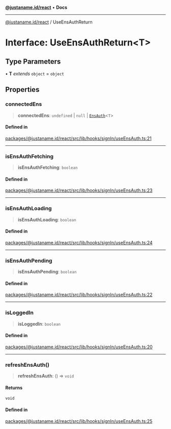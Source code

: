 [**@justaname.id/react**](../README.md) • **Docs**

***

[@justaname.id/react](../globals.md) / UseEnsAuthReturn

# Interface: UseEnsAuthReturn\<T\>

## Type Parameters

• **T** *extends* `object` = `object`

## Properties

### connectedEns

> **connectedEns**: `undefined` \| `null` \| [`EnsAuth`](../type-aliases/EnsAuth.md)\<`T`\>

#### Defined in

[packages/@justaname.id/react/src/lib/hooks/signIn/useEnsAuth.ts:21](https://github.com/JustaName-id/JustaName-sdk/blob/dc845c10af242e3ca87d95ef392516ac0bfa8b95/packages/@justaname.id/react/src/lib/hooks/signIn/useEnsAuth.ts#L21)

***

### isEnsAuthFetching

> **isEnsAuthFetching**: `boolean`

#### Defined in

[packages/@justaname.id/react/src/lib/hooks/signIn/useEnsAuth.ts:23](https://github.com/JustaName-id/JustaName-sdk/blob/dc845c10af242e3ca87d95ef392516ac0bfa8b95/packages/@justaname.id/react/src/lib/hooks/signIn/useEnsAuth.ts#L23)

***

### isEnsAuthLoading

> **isEnsAuthLoading**: `boolean`

#### Defined in

[packages/@justaname.id/react/src/lib/hooks/signIn/useEnsAuth.ts:24](https://github.com/JustaName-id/JustaName-sdk/blob/dc845c10af242e3ca87d95ef392516ac0bfa8b95/packages/@justaname.id/react/src/lib/hooks/signIn/useEnsAuth.ts#L24)

***

### isEnsAuthPending

> **isEnsAuthPending**: `boolean`

#### Defined in

[packages/@justaname.id/react/src/lib/hooks/signIn/useEnsAuth.ts:22](https://github.com/JustaName-id/JustaName-sdk/blob/dc845c10af242e3ca87d95ef392516ac0bfa8b95/packages/@justaname.id/react/src/lib/hooks/signIn/useEnsAuth.ts#L22)

***

### isLoggedIn

> **isLoggedIn**: `boolean`

#### Defined in

[packages/@justaname.id/react/src/lib/hooks/signIn/useEnsAuth.ts:20](https://github.com/JustaName-id/JustaName-sdk/blob/dc845c10af242e3ca87d95ef392516ac0bfa8b95/packages/@justaname.id/react/src/lib/hooks/signIn/useEnsAuth.ts#L20)

***

### refreshEnsAuth()

> **refreshEnsAuth**: () => `void`

#### Returns

`void`

#### Defined in

[packages/@justaname.id/react/src/lib/hooks/signIn/useEnsAuth.ts:25](https://github.com/JustaName-id/JustaName-sdk/blob/dc845c10af242e3ca87d95ef392516ac0bfa8b95/packages/@justaname.id/react/src/lib/hooks/signIn/useEnsAuth.ts#L25)
